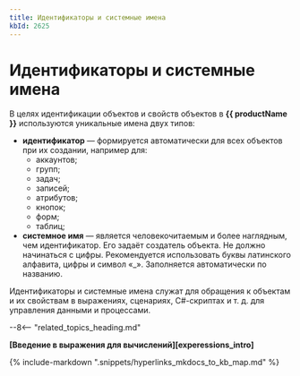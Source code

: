 ```yaml
---
title: Идентификаторы и системные имена
kbId: 2625
---
```


# Идентификаторы и системные имена

В целях идентификации объектов и свойств объектов в **{{ productName }}** используются уникальные имена двух типов:

- **идентификатор** — формируется автоматически для всех объектов при их создании, например для:
    - аккаунтов;
    - групп;
    - задач;
    - записей;
    - атрибутов;
    - кнопок;
    - форм;
    - таблиц;
- **системное имя** — является человекочитаемым и более наглядным, чем идентификатор. Его задаёт создатель объекта. Не должно начинаться с цифры. Рекомендуется использовать буквы латинского алфавита, цифры и символ «\_». Заполняется автоматически по названию.

Идентификаторы и системные имена служат для обращения к объектам и их свойствам в выражениях, сценариях, C#-скриптах и т. д. для управления данными и процессами.

--8<-- "related_topics_heading.md"

**[Введение в выражения для вычислений][experessions_intro]**

{% include-markdown ".snippets/hyperlinks_mkdocs_to_kb_map.md" %}
